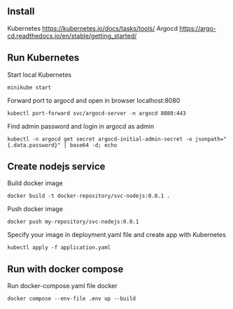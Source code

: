 ## Install


Kubernetes
https://kubernetes.io/docs/tasks/tools/
Argocd
https://argo-cd.readthedocs.io/en/stable/getting_started/


## Run Kubernetes


Start local Kubernetes
```
minikube start
```


Forward port to argocd and open in browser localhost:8080
```
kubectl port-forward svc/argocd-server -n argocd 8080:443
```


Find admin password and login in argocd as admin
```
kubectl -n argocd get secret argocd-initial-admin-secret -o jsonpath="{.data.password}" | base64 -d; echo
```


## Create nodejs service


Build docker image
```
docker build -t docker-repository/svc-nodejs:0.0.1 .
```


Push docker image
```
docker push my-repository/svc-nodejs:0.0.1
```


Specify your image in deployment.yaml file and create app with Kubernetes
```
kubectl apply -f application.yaml 
```


## Run with docker compose


Run docker-compose.yaml file docker
```
docker compose --env-file .env up --build
```